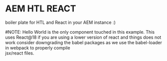 # AEM HTL REACT
 boiler plate for HTL and React in your AEM instance :)


#NOTE:
 Hello World is the only component touched in this example.
 This uses React@18 if you are using a lower version of react and things does not work consider downgrading the babel packages as we use the babel-loader in webpack to properly compile   
 jsx/react files.
